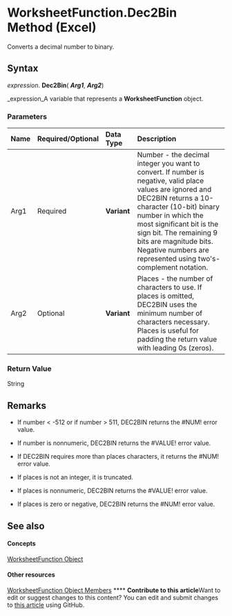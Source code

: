 
# WorksheetFunction.Dec2Bin Method (Excel)

Converts a decimal number to binary.


## Syntax

 _expression_. **Dec2Bin**( **_Arg1_**,  **_Arg2_**)

 _expression_A variable that represents a  **WorksheetFunction** object.


### Parameters



|**Name**|**Required/Optional**|**Data Type**|**Description**|
|:-----|:-----|:-----|:-----|
|Arg1|Required| **Variant**|Number - the decimal integer you want to convert. If number is negative, valid place values are ignored and DEC2BIN returns a 10-character (10-bit) binary number in which the most significant bit is the sign bit. The remaining 9 bits are magnitude bits. Negative numbers are represented using two's-complement notation.|
|Arg2|Optional| **Variant**|Places - the number of characters to use. If places is omitted, DEC2BIN uses the minimum number of characters necessary. Places is useful for padding the return value with leading 0s (zeros).|

### Return Value

String


## Remarks




- If number < -512 or if number > 511, DEC2BIN returns the #NUM! error value.
    
- If number is nonnumeric, DEC2BIN returns the #VALUE! error value.
    
- If DEC2BIN requires more than places characters, it returns the #NUM! error value.
    
- If places is not an integer, it is truncated.
    
- If places is nonnumeric, DEC2BIN returns the #VALUE! error value.
    
- If places is zero or negative, DEC2BIN returns the #NUM! error value.
    

## See also


#### Concepts


 [WorksheetFunction Object](7b1d5639-363d-632c-2cf0-2232562646b6.md)
#### Other resources


 [WorksheetFunction Object Members](6811ca87-4b53-0bff-88c9-30bf7497879a.md)
****   **Contribute to this article**Want to edit or suggest changes to this content? You can edit and submit changes to  [this article](https://github.com/jhershey00/VBA_Excel_Test/OpenXMLCon/articles/beb1848e-320d-eaef-074e-4df23c46009d.md) using GitHub.

